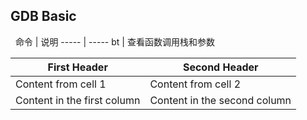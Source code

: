 ## GDB Basic
 
命令 | 说明
----- | -----
bt | 查看函数调用栈和参数


First Header | Second Header
------------ | -------------
Content from cell 1 | Content from cell 2
Content in the first column | Content in the second column
